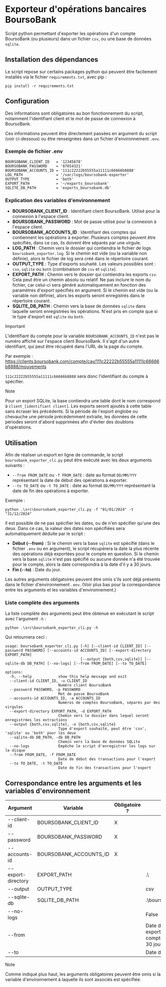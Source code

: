 # Exporteur d'opérations bancaires BoursoBank

Script python permettant d'exporter les opérations d'un compte BoursoBank (ou plusieurs) dans un fichier `csv`, ou une base de données `sqlite`.

## Installation des dépendances

Le script repose sur certains packages python qui peuvent être facilement installés via le fichier `requirements.txt`, avec pip :

```
pip install -r requirements.txt
```

## Configuration

Des informations sont obligatoires au bon fonctionnement du script, notamment l'identifiant client et le mot de passe de connexion à BoursoBank.

Ces informations peuvent être directement passées en argument du script (voir ci-dessous) ou être renseignées dans un fichier d'environnement `.env`.

### Exemple de fichier .env

```
BOURSOBANK_CLIENT_ID   = '12345678'
BOURSOBANK_PASSWORD    = '87654321'
BOURSOBANK_ACCOUNTS_ID = '111c22222b55555a11111c66666b8888'
LOG_PATH               = '/var/logs/boursobank-exporter'
OUTPUT_TYPE            = 'both'
EXPORT_PATH            = '~/exports_boursobank'
SQLITE_DB_PATH         = 'exports_boursobank.db'
```

### Explication des variables d'environnement

-   **BOURSOBANK_CLIENT_ID** : Identifiant client BoursoBank. Utilisé pour la connexion à l'espace client.
-   **BOURSOBANK_PASSWORD** : Mot de passe utilisé pour la connexion à l'espace client.
-   **BOURSOBANK_ACCOUNTS_ID** : Identifiant des comptes qui contiennent les opérations à exporter.
    Plusieurs comptes peuvent être spécifiés, dans ce cas, ils doivent être séparés par une virgule.
-   **LOG_PATH** : Chemin vers le dossier qui contiendra le fichier de logs `boursobank_exporter.log`.
    Si le chemin est vide (ou la variable non définie), alors le fichier de log sera créé dans le répertoire courant.
-   **OUTPUT_TYPE** : Type d'exports souhaité. Les valeurs possibles sont : `csv`, `sqlite` ou `both` (combinaison de `csv` et `sqlite`).
-   **EXPORT_PATH** : Chemin vers le dossier qui contiendra les exports `csv`. Cela peut être un chemin absolu ou relatif. Ne pas inclure le nom du fichier, car celui-ci sera généré automatiquement en fonction des paramètres d'export spécifiés en argument.
    Si le chemin est vide (ou la variable non définie), alors les exports seront enregistrés dans le répertoire courant.
-   **SQLITE_DB_PATH** : Chemin vers la base de données `sqlite` dans laquelle seront enregistrées les opérations. N'est pris en compte que si le type d'export est `sqlite` ou `both`.

> [!Important]
> L'identifiant du compte pour la variable `BOURSOBANK_ACCOUNTS_ID` n'est pas le numéro affiché sur l'espace client BoursoBank.
> Il s'agit d'un autre identifiant, qui peut être récupéré dans l'URL de la page du compte.
>
> Par exemple : https://clients.boursobank.com/compte/cav/111c22222b55555a11111c66666b8888/mouvements
>
> `111c22222b55555a11111c66666b8888` sera donc l'identifiant du compte à spécifier.

> [!NOTE]  
> Pour un export SQLite, la base contiendra une table dont le nom correspond à `client_[identifiant client]`. Les exports seront ajoutés à cette table sans écraser les précédents.
> Si la période de l'export englobe ou chevauche une période précédemment extraite, les données de cette périodes seront d'abord supprimées afin d'éviter des doublons d'opérations.

## Utilisation

Afin de réaliser un export en ligne de commande, le script `boursobank_exporter_cli.py` peut être exécuté avec les deux arguments suivants :

-   `--from FROM_DATE` ou `-f FROM_DATE` : date au format `DD/MM/YYY` représentant la date de début des opérations à exporter.
-   `--to TO_DATE` ou `-t TO_DATE` : date au format `DD/MM/YYY` représentant la date de fin des opérations à exporter.

Exemple :

```
python .\src\boursobank_exporter_cli.py -f "01/01/2024" -t "31/12/2024"
```

Il est possible de ne pas spécifier les dates, ou de n'en spécifier qu'une des deux. Dans ce cas, la valeur des dates non spécifiées sera automatiquement déduite par le script :

-   **Début (--from)** : Si le chemin vers la base `sqlite` est spécifié (dans le fichier `.env` ou en argument), le script récupérera la date la plus récente des opérations déjà exportées pour le compte en question. Si le chemin vers la base `sqlite` n'est pas spécifié ou aucune donnée n'a été trouvée pour le compte, alors la date correspondra à la date d'il y a 30 jours.
-   **Fin (--to)** : Date du jour.

Les autres arguments obligatoires peuvent être omis s'ils sont déjà présents dans le fichier d'environnement `.env`. (Voir plus bas pour la correspondance entre les arguments et les variables d'environnement.)

### Liste complète des arguments

La liste complète des arguments peut être obtenue en exécutant le script avec l'argument `-h` :

```
python .\src\boursobank_exporter_cli.py -h
```

Qui retournera ceci :

```
usage: boursobank_exporter_cli.py [-h] [--client-id CLIENT_ID] [--password PASSWORD] [--accounts-id ACCOUNTS_ID] [--export-directory EXPORT_PATH]
                                  [--output {both,csv,sqlite}] [--sqlite-db DB_PATH] [--no-logs] [--from FROM_DATE] [--to TO_DATE]

options:
  -h, --help            show this help message and exit
  --client-id CLIENT_ID, -u CLIENT_ID
                        Numéro client BoursoBank
  --password PASSWORD, -p PASSWORD
                        Mot de passe BoursoBank
  --accounts-id ACCOUNTS_ID, -a ACCOUNTS_ID
                        Numéros de comptes BoursoBank, séparés par des virgules
  --export-directory EXPORT_PATH, -d EXPORT_PATH
                        Chemin vers le dossier dans lequel seront enregistrées les extractions
  --output {both,csv,sqlite}, -o {both,csv,sqlite}
                        Type d'export souhaité, peut être 'csv', 'sqlite' ou 'both' pour les deux
  --sqlite-db DB_PATH, -db DB_PATH
                        Chemin vers la base de données SQLite
  --no-logs             Empêche le script d'enregistrer les logs sur le disque
  --from FROM_DATE, -f FROM_DATE
                        Date de début des transactions pour l'export
  --to TO_DATE, -t TO_DATE
                        Date de fin des transactions pour l'export
```

## Correspondance entre les arguments et les variables d'environnement

| Argument           | Variable               | Obligatoire ? | Par défaut                                                                 |
| ------------------ | ---------------------- | ------------- | -------------------------------------------------------------------------- |
| --client-id        | BOURSOBANK_CLIENT_ID   | X             |                                                                            |
| --password         | BOURSOBANK_PASSWORD    | X             |                                                                            |
| --accounts-id      | BOURSOBANK_ACCOUNTS_ID | X             |                                                                            |
| --export-directory | EXPORT_PATH            |               | .\                                                                         |
| --output           | OUTPUT_TYPE            |               | csv                                                                        |
| --sqlite-db        | SQLITE_DB_PATH         |               | .\boursobank_exports.db                                                    |
| --no-logs          |                        |               | False                                                                      |
| --from             |                        |               | Date dernière opération exportée pour le compte, ou date d'il y a 30 jours |
| --to               |                        |               | Date du jour                                                               |

> [!NOTE]  
> Comme indiqué plus haut, les arguments obligatoires peuvent être omis si la variable d'environnement à laquelle ils sont associés est spécifiée.
